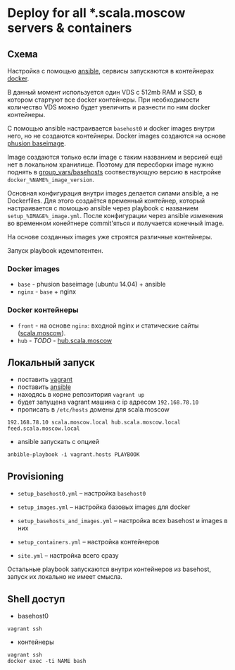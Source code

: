 # Deploy for all *.scala.moscow servers & containers


## Схема

Настройка с помощью [ansible](http://docs.ansible.com/index.html),
сервисы запускаются в контейнерах [docker](https://docs.docker.com/).

В данный момент используется один VDS с 512mb RAM и SSD, в котором стартуют все 
docker контейнеры. При необходимости количество VDS можно будет увеличить и 
разнести по ним docker контейнеры.

С помощью ansible настраивается `basehost0` и  docker images внутри него,
но не создаются контейнеры. Docker images создаются на основе
[phusion baseimage](https://github.com/phusion/baseimage-docker).

Image создаются только если image с таким названием и версией ещё нет в локальном хранилище.
Поэтому для пересборки image нужно поднять в [group_vars/basehosts](group_vars/basehosts)
соотвествующую версию в настройке `docker_%NAME%_image_version`.

Основная конфигурация внутри images делается силами ansible, а не Dockerfiles.
Для этого создаётся временный контейнер, который настраивается с помощью ansible через
playbook с названием `setup_%IMAGE%_image.yml`. После конфигурации через ansible
изменения во временном конейтнере commit'яться и получается конечный image.

На основе созданных images уже строятся различные контейнеры.

Запуск playbook идемпотентен.

### Docker images

* `base` - phusion baseimage (ubuntu 14.04) + ansible
* `nginx` - `base` + nginx

### Docker контейнеры

* `front` - на основе `nginx`: входной nginx и статические сайты
  ([scala.moscow](https://github.com/scala-moscow/scala.moscow)).
* `hub` - *TODO* - [hub.scala.moscow](https://github.com/scala-moscow/hub.scala.moscow)


## Локальный запуск

* поставить [vagrant](https://www.vagrantup.com/downloads.html)
* поставить [ansible](http://docs.ansible.com/intro_installation.html#installation)
* находясь в корне репозитория `vagrant up`
* будет запущена vagrant машина с ip адресом `192.168.78.10`
* прописать в `/etc/hosts` домены для scala.moscow
```
192.168.78.10 scala.moscow.local hub.scala.moscow.local feed.scala.moscow.local
```
* ansible запускать с опцией
```
anbible-playbook -i vagrant.hosts PLAYBOOK
```

## Provisioning

* `setup_basehost0.yml` – настройка `basehost0`

* `setup_images.yml` – настройка базовых images для docker

* `setup_basehosts_and_images.yml` – настройка всех basehost и images в них

* `setup_containers.yml` – настройка контейнеров

* `site.yml` – настройка всего сразу

Остальные playbook запускаются внутри контейнеров из basehost, запуск их
локально не имеет смысла.

## Shell доступ

* basehost0
```
vagrant ssh
```

* контейнеры
```
vagrant ssh
docker exec -ti NAME bash
```

